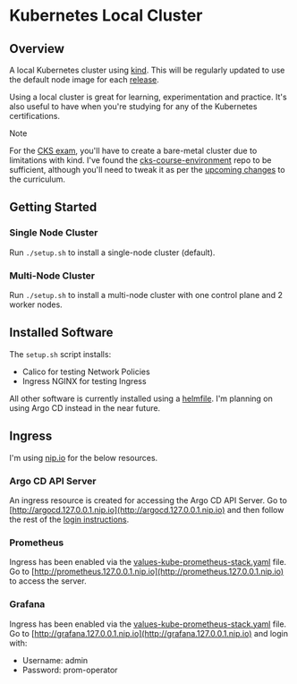 # Kubernetes Local Cluster

## Overview

A local Kubernetes cluster using [kind](./setup.sh). This will be regularly updated to use the default node image for each [release](https://github.com/kubernetes-sigs/kind/releases).

Using a local cluster is great for learning, experimentation and practice. It's also useful to have when you're studying for any of the Kubernetes certifications.

> [!NOTE]
> For the [CKS exam](https://training.linuxfoundation.org/certification/certified-kubernetes-security-specialist/), you'll have to create a bare-metal cluster due to limitations with kind. I've found the [cks-course-environment](https://github.com/killer-sh/cks-course-environment/tree/master) repo to be sufficient, although you'll need to tweak it as per the [upcoming changes](https://training.linuxfoundation.org/cks-program-changes/) to the curriculum.

## Getting Started

### Single Node Cluster

Run `./setup.sh` to install a single-node cluster (default).

### Multi-Node Cluster

Run `./setup.sh` to install a multi-node cluster with one control plane and 2 worker nodes.

## Installed Software

The `setup.sh` script installs:

- Calico for testing Network Policies
- Ingress NGINX for testing Ingress

All other software is currently installed using a [helmfile](helmfile.yaml). I'm planning on using Argo CD instead in the near future.

## Ingress

I'm using [nip.io](https://nip.io/) for the below resources.

### Argo CD API Server

An ingress resource is created for accessing the Argo CD API Server. Go to [http://argocd.127.0.0.1.nip.io](http://argocd.127.0.0.1.nip.io) and then follow the rest of the [login instructions](https://argo-cd.readthedocs.io/en/stable/getting_started/#4-login-using-the-cli).

### Prometheus

Ingress has been enabled via the [values-kube-prometheus-stack.yaml](values-kube-prometheus-stack.yaml) file. Go to [http://prometheus.127.0.0.1.nip.io](http://prometheus.127.0.0.1.nip.io) to access the server.

### Grafana

Ingress has been enabled via the [values-kube-prometheus-stack.yaml](values-kube-prometheus-stack.yaml) file. Go to [http://grafana.127.0.0.1.nip.io](http://grafana.127.0.0.1.nip.io) and login with:

- Username: admin
- Password: prom-operator
